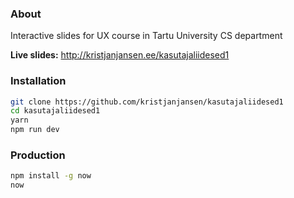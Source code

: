 ### About

Interactive slides for UX course in Tartu University CS department

**Live slides:** http://kristjanjansen.ee/kasutajaliidesed1

### Installation

``` bash
git clone https://github.com/kristjanjansen/kasutajaliidesed1
cd kasutajaliidesed1
yarn
npm run dev
```

### Production

```bash
npm install -g now
now
```
